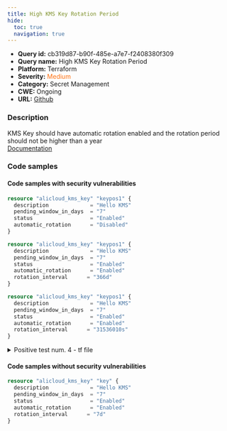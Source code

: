 ```yaml
---
title: High KMS Key Rotation Period
hide:
  toc: true
  navigation: true
---
```


<style>
  .highlight .hll {
    background-color: #ff171742;
  }
  .md-content {
    max-width: 1100px;
    margin: 0 auto;
  }
</style>

-   **Query id:** cb319d87-b90f-485e-a7e7-f2408380f309
-   **Query name:** High KMS Key Rotation Period
-   **Platform:** Terraform
-   **Severity:** <span style="color:#ff7213">Medium</span>
-   **Category:** Secret Management
-   **CWE:** Ongoing
-   **URL:** [Github](https://github.com/DataDog/kics/tree/master/assets/queries/terraform/alicloud/high_kms_key_rotation_period)

### Description
KMS Key should have automatic rotation enabled and the rotation period should not be higher than a year<br>
[Documentation](https://registry.terraform.io/providers/aliyun/alicloud/latest/docs/resources/kms_key)

### Code samples
#### Code samples with security vulnerabilities
```tf title="Positive test num. 1 - tf file" hl_lines="5"
resource "alicloud_kms_key" "keypos1" {
  description             = "Hello KMS"
  pending_window_in_days  = "7"
  status                  = "Enabled"
  automatic_rotation      = "Disabled"
}

```
```tf title="Positive test num. 2 - tf file" hl_lines="6"
resource "alicloud_kms_key" "keypos1" {
  description             = "Hello KMS"
  pending_window_in_days  = "7"
  status                  = "Enabled"
  automatic_rotation      = "Enabled"
  rotation_interval      = "366d"
}

```
```tf title="Positive test num. 3 - tf file" hl_lines="6"
resource "alicloud_kms_key" "keypos1" {
  description             = "Hello KMS"
  pending_window_in_days  = "7"
  status                  = "Enabled"
  automatic_rotation      = "Enabled"
  rotation_interval      = "31536010s"
}

```
<details><summary>Positive test num. 4 - tf file</summary>

```tf hl_lines="1"
resource "alicloud_kms_key" "keypos1" {
  description             = "Hello KMS"
  pending_window_in_days  = "7"
  status                  = "Enabled"
}

```
</details>


#### Code samples without security vulnerabilities
```tf title="Negative test num. 1 - tf file"
resource "alicloud_kms_key" "key" {
  description             = "Hello KMS"
  pending_window_in_days  = "7"
  status                  = "Enabled"
  automatic_rotation      = "Enabled"
  rotation_interval      = "7d"
}

```
